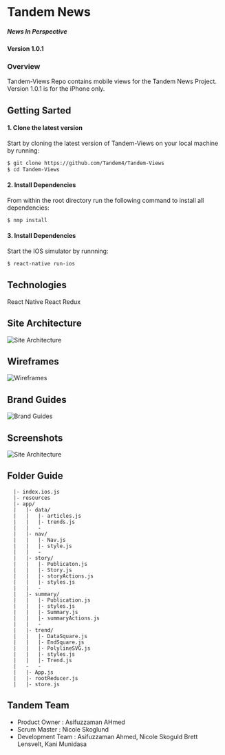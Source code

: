 
# Tandem News 
##### News In Perspective

#### Version 1.0.1

### Overview

  Tandem-Views Repo contains mobile views for the 
  Tandem News Project. Version 1.0.1 is for the iPhone only.

## Getting Sarted

#### 1. Clone the latest version
  
  Start by cloning the latest version of Tandem-Views on your local machine by running: 

  ```sh
  $ git clone https://github.com/Tandem4/Tandem-Views
  $ cd Tandem-Views
  ```

#### 2. Install Dependencies

  From within the root directory run the following command to install all dependencies: 

  ```sh
  $ nmp install
  ```

#### 3. Install Dependencies

  Start the IOS simulator by runnning:

  ```sh
  $ react-native run-ios
  ```

## Technologies 

  React Native
  React Redux 

## Site Architecture 

  ![Site Architecture](https://i.imgsafe.org/e0297453a4.png)

## Wireframes

  ![Wireframes](https://i.imgsafe.org/e02b91307f.png)

## Brand Guides

  ![Brand Guides](https://i.imgsafe.org/e02703c214.png)

## Screenshots

  ![Site Architecture](https://cloud.githubusercontent.com/assets/10008938/15844915/2478c052-2c23-11e6-8069-5ed2edce3c05.png)


## Folder Guide 

```
  |- index.ios.js      
  |- resources         
  |- app/  
  |   |- data/
  |   |   |- articles.js
  |   |   |- trends.js
  |   |   -
  |   |- nav/
  |   |   |- Nav.js
  |   |   |- style.js
  |   |   -
  |   |- story/
  |   |   |- Publicaton.js
  |   |   |- Story.js
  |   |   |- storyActions.js
  |   |   |- styles.js
  |   |   -
  |   |- summary/
  |   |   |- Publication.js
  |   |   |- styles.js
  |   |   |- Summary.js
  |   |   |- summaryActions.js
  |   |   -
  |   |- trend/
  |   |   |- DataSquare.js
  |   |   |- EndSquare.js
  |   |   |- PolylineSVG.js
  |   |   |- styles.js
  |   |   |- Trend.js
  |   -   -
  |   |- App.js
  |   |- rootReducer.js
  |   |- store.js
```

## Tandem Team
  
  - Product Owner      :  Asifuzzaman AHmed
  - Scrum Master       :  Nicole Skoglund
  - Development Team   :  Asifuzzaman Ahmed, Nicole Skoguld
                          Brett Lensvelt, Kani Munidasa

